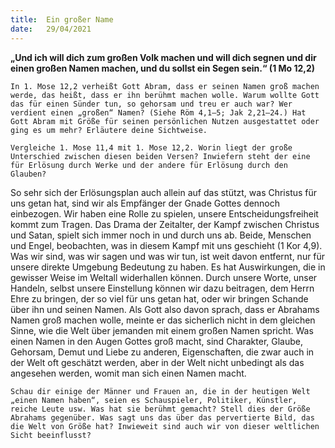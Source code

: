 ```yaml
---
title:  Ein großer Name
date:   29/04/2021
---
```


**„Und ich will dich zum großen Volk machen und will dich segnen und dir einen großen Namen machen, und du sollst ein Segen sein.“ (1 Mo 12,2)**

`In 1. Mose 12,2 verheißt Gott Abram, dass er seinen Namen groß machen werde, das heißt, dass er ihn berühmt machen wolle. Warum wollte Gott das für einen Sünder tun, so gehorsam und treu er auch war? Wer verdient einen „großen“ Namen? (Siehe Röm 4,1–5; Jak 2,21–24.) Hat Gott Abram mit Größe für seinen persönlichen Nutzen ausgestattet oder ging es um mehr? Erläutere deine Sichtweise.`

`Vergleiche 1. Mose 11,4 mit 1. Mose 12,2. Worin liegt der große Unterschied zwischen diesen beiden Versen? Inwiefern steht der eine für Erlösung durch Werke und der andere für Erlösung durch den Glauben?`

So sehr sich der Erlösungsplan auch allein auf das stützt, was Christus für uns getan hat, sind wir als Empfänger der Gnade Gottes dennoch einbezogen. Wir haben eine Rolle zu spielen, unsere Entscheidungsfreiheit kommt zum Tragen. Das Drama der Zeitalter, der Kampf zwischen Christus und Satan, spielt sich immer noch in und durch uns ab. Beide, Menschen und Engel, beobachten, was in diesem Kampf mit uns geschieht (1 Kor 4,9). Was wir sind, was wir sagen und was wir tun, ist weit davon entfernt, nur für unsere direkte Umgebung Bedeutung zu haben. Es hat Auswirkungen, die in gewisser Weise im Weltall widerhallen können. Durch unsere Worte, unser Handeln, selbst unsere Einstellung können wir dazu beitragen, dem Herrn Ehre zu bringen, der so viel für uns getan hat, oder wir bringen Schande über ihn und seinen Namen. Als Gott also davon sprach, dass er Abrahams Namen groß machen wolle, meinte er das sicherlich nicht in dem gleichen Sinne, wie die Welt über jemanden mit einem großen Namen spricht. Was einen Namen in den Augen Gottes groß macht, sind Charakter, Glaube, Gehorsam, Demut und Liebe zu anderen, Eigenschaften, die zwar auch in der Welt oft geschätzt werden, aber in der Welt nicht unbedingt als das angesehen werden, womit man sich einen Namen macht.

`Schau dir einige der Männer und Frauen an, die in der heutigen Welt „einen Namen haben“, seien es Schauspieler, Politiker, Künstler, reiche Leute usw. Was hat sie berühmt gemacht? Stell dies der Größe Abrahams gegenüber. Was sagt uns das über das pervertierte Bild, das die Welt von Größe hat? Inwieweit sind auch wir von dieser weltlichen Sicht beeinflusst?`